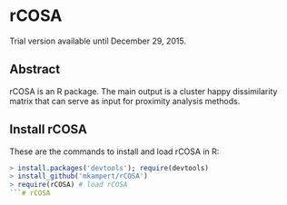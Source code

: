 
# rCOSA

Trial version available until December 29, 2015.

## Abstract
rCOSA is an R package. The main output is a cluster happy dissimilarity matrix that can serve as input for proximity analysis methods.

## Install rCOSA
These are the commands to install and load rCOSA in R:
```r
> install.packages('devtools'); require(devtools)
> install_github('mkampert/rCOSA')
> require(rCOSA) # load rCOSA
```# rCOSA
